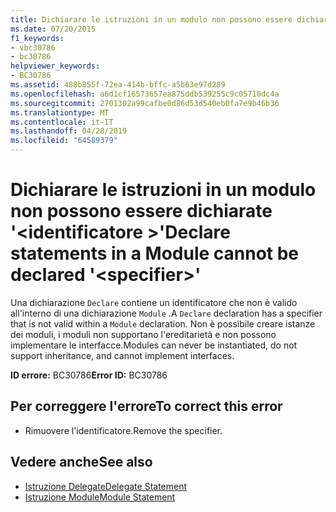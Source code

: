 ```yaml
---
title: Dichiarare le istruzioni in un modulo non possono essere dichiarate '<specifier>'
ms.date: 07/20/2015
f1_keywords:
- vbc30786
- bc30786
helpviewer_keywords:
- BC30786
ms.assetid: 488b855f-72ea-414b-bffc-a5b63e97d289
ms.openlocfilehash: a6d1cf16573657ea875ddb539255c9c05710dc4a
ms.sourcegitcommit: 2701302a99cafbe0d86d53d540eb0fa7e9b46b36
ms.translationtype: MT
ms.contentlocale: it-IT
ms.lasthandoff: 04/28/2019
ms.locfileid: "64589379"
---
```

# <a name="declare-statements-in-a-module-cannot-be-declared-specifier"></a><span data-ttu-id="52843-102">Dichiarare le istruzioni in un modulo non possono essere dichiarate '\<identificatore >'</span><span class="sxs-lookup"><span data-stu-id="52843-102">Declare statements in a Module cannot be declared '\<specifier>'</span></span>
<span data-ttu-id="52843-103">Una dichiarazione `Declare` contiene un identificatore che non è valido all'interno di una dichiarazione `Module` .</span><span class="sxs-lookup"><span data-stu-id="52843-103">A `Declare` declaration has a specifier that is not valid within a `Module` declaration.</span></span> <span data-ttu-id="52843-104">Non è possibile creare istanze dei moduli, i moduli non supportano l'ereditarietà e non possono implementare le interfacce.</span><span class="sxs-lookup"><span data-stu-id="52843-104">Modules can never be instantiated, do not support inheritance, and cannot implement interfaces.</span></span>  
  
 <span data-ttu-id="52843-105">**ID errore:** BC30786</span><span class="sxs-lookup"><span data-stu-id="52843-105">**Error ID:** BC30786</span></span>  
  
## <a name="to-correct-this-error"></a><span data-ttu-id="52843-106">Per correggere l'errore</span><span class="sxs-lookup"><span data-stu-id="52843-106">To correct this error</span></span>  
  
- <span data-ttu-id="52843-107">Rimuovere l'identificatore.</span><span class="sxs-lookup"><span data-stu-id="52843-107">Remove the specifier.</span></span>  
  
## <a name="see-also"></a><span data-ttu-id="52843-108">Vedere anche</span><span class="sxs-lookup"><span data-stu-id="52843-108">See also</span></span>

- [<span data-ttu-id="52843-109">Istruzione Delegate</span><span class="sxs-lookup"><span data-stu-id="52843-109">Delegate Statement</span></span>](../../visual-basic/language-reference/statements/delegate-statement.md)
- [<span data-ttu-id="52843-110">Istruzione Module</span><span class="sxs-lookup"><span data-stu-id="52843-110">Module Statement</span></span>](../../visual-basic/language-reference/statements/module-statement.md)
